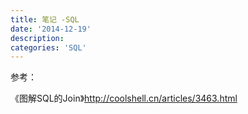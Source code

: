 ```yaml
---
title: 笔记 -SQL
date: '2014-12-19'
description:
categories: 'SQL'
---
```




参考：  

《图解SQL的Join》http://coolshell.cn/articles/3463.html  
